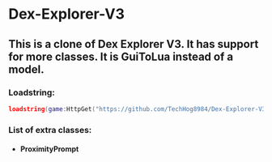# Dex-Explorer-V3

## This is a clone of Dex Explorer V3. It has support for more classes. It is GuiToLua instead of a model.
### Loadstring:
```lua
loadstring(game:HttpGet("https://github.com/TechHog8984/Dex-Explorer-V3/raw/main/dex.lua"))();
```

### List of extra classes:
- #### ProximityPrompt
